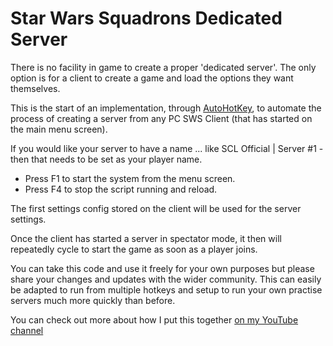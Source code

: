 # Star Wars Squadrons Dedicated Server

There is no facility in game to create a proper 'dedicated server'. The only option is for a client to create a game and load the options they want themselves.

This is the start of an implementation, through [AutoHotKey](https://www.autohotkey.com/), to automate the process of creating a server from any PC SWS Client (that has started on the main menu screen).

If you would like your server to have a name ... like SCL Official | Server #1 - then that needs to be set as your player name.

* Press F1 to start the system from the menu screen.
* Press F4 to stop the script running and reload.

The first settings config stored on the client will be used for the server settings.

Once the client has started a server in spectator mode, it then will repeatedly cycle to start the game as soon as a player joins.

You can take this code and use it freely for your own purposes but please share your changes and updates with the wider community. This can easily be adapted to run from multiple hotkeys and setup to run your own practise servers much more quickly than before.

You can check out more about how I put this together [on my YouTube channel](https://www.youtube.com/watch?v=3m_ELtZh9Vg)
